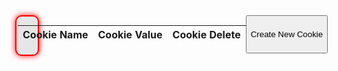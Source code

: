 <html>
<head>
  <title>Basic Doodle Jump HTML Game</title>
  <meta charset="UTF-8">
  <style>
      html, body {
        height: 100%;  
        margin: 0;
      }  
      body {
        text-align: center;
        align-items: center; 
      }
      canvas {
        border: 2px solid #FF0000;
        background-color: #E6E6E6;
        border-radius: 10px;
        box-shadow: 0px 0px 10px #FF0000;
        display: block;
        margin: 0;
        height: 100%;
      }
      #score {
        font-size: 2em;
        font-weight: bold;
        position: absolute;
        top: 1;
        left: 52%;
        transform: translateX(-50%);
      }
  </style>
</head>
<body>
<div style="display: flex;" class="canvas-container">
  <div >
  <canvas width="375" height="667" id="game"></canvas>
</div>


<div >
<table id="cookieTable">
  <thead>
    <tr>
      <th>Cookie Name</th>
      <th>Cookie Value</th>
      <th>Cookie Delete</th>
    </tr>
  </thead>
  <tbody>
  </tbody>
</table>
  </div>
  <button onclick="createNewCookie()">Create New Cookie</button>
<script>
class DoodleJumper {
  constructor() {
        //initializing the canvas 
        this.canvas = document.getElementById('game');
        this.context = this.canvas.getContext('2d');
        // width and height of each platform and where platforms start
        this.platformWidth = 65;
        this.platformHeight = 20;
        this.platformStart = this.canvas.height - 50;
        // player physics
        this.gravity = 0.33;
        this.drag = 0.3;
        this.bounceVelocity = -12.5;
        // minimum and maximum vertical space between each platform
        this.minPlatformSpace = 15;
        this.maxPlatformSpace = 20;
        // variable to keep track of score
        this.score = 0;
        // the doodle jumper
        this.doodle = {
            width: 40,
            height: 60,
            x: this.canvas.width / 2 - 20,
            y: this.platformStart - 60,
            dx: 0,
            dy: 0
        };
        // keep track of player direction and actions
        this.playerDir = 0;
        this.keydown = false;
        this.prevDoodleY = this.doodle.y;
        // bind event listeners
        this.handleKeyDown = this.handleKeyDown.bind(this);
        this.handleKeyUp = this.handleKeyUp.bind(this);
        document.addEventListener('keydown', this.handleKeyDown);
        document.addEventListener('keyup', this.handleKeyUp);
        // fill the initial screen with platforms
        this.platforms = [{
            x: this.canvas.width / 2 - this.platformWidth / 2,
            y: this.platformStart
        }];
        this.generatePlatforms();
    }
    //method to generate platforms randomly using min and max 
  generatePlatforms() {
    let y = this.platformStart;
    while (y > 0) {
        // the next platform can be placed above the previous one with a space
        // somewhere between the min and max space
        //calling the helper method random 
        y -= this.platformHeight + this.random(this.minPlatformSpace, this.maxPlatformSpace);
        // a platform can be placed anywhere 25px from the left edge of the canvas
        // and 25px from the right edge of the canvas (taking into account platform
        // width).
        // however the first few platforms cannot be placed in the center so
        // that the player will bounce up and down without going up the screen
        // until they are ready to move
        let x;
        do {
            x = this.random(25, this.canvas.width - 25 - this.platformWidth);
        } while (
            y > this.canvas.height / 2 &&
            x > this.canvas.width / 2 - this.platformWidth * 1.5 &&
            x < this.canvas.width / 2 + this.platformWidth / 2
        );
        this.platforms.push({ x, y });
    }
  }
  // helper method to generate platforms
    random(min, max) {
        //inclusive of min, but exclusive of max
        return Math.random() * (max - min) + min;
    }
    ///////////////////////// Start of Controller methods ///////////////////////////
    //
  handleKeyDown(e) {
    //left arrow key
    if (e.which === 37) {
      this.keydown = true;
      this.playerDir = -1;
      this.doodle.dx = -3;
    } else if (e.which === 39) {
      this.keydown = true;
      this.playerDir = 1;
      this.doodle.dx = 3;
    }
  }
  handleKeyUp() {
    this.keydown = false;
  }
  updateScore() {
    this.score++;
  }
  //game start for the loop 
  loop() {
    //repeating the loop
    requestAnimationFrame(() => this.loop());
    this.context.clearRect(0, 0, this.canvas.width, this.canvas.height);
    // apply gravity to doodle
    this.doodle.dy += this.gravity;
    // if doodle reaches the middle of the screen, move the platforms down
    // instead of doodle up to make it look like doodle is going up
    if (this.doodle.y < this.canvas.height / 2 && this.doodle.dy < 0) {
      this.platforms.forEach((platform) => {
        platform.y += -this.doodle.dy;
      });
      // add more platforms to the top of the screen as doodle moves up
      while (this.platforms[this.platforms.length - 1].y > 0) {
        this.platforms.push({
          x: this.random(25, canvas.width - 25 - platformWidth),
          y: platforms[platforms.length - 1].y - (platformHeight + random(minPlatformSpace, maxPlatformSpace))
        })
        // add a bit to the min/max platform space as the player goes up
        minPlatformSpace += 0.5;
        maxPlatformSpace += 0.5;
        // cap max space
        maxPlatformSpace = Math.min(maxPlatformSpace, canvas.height / 2);
      }
    }
    else {
      doodle.y += doodle.dy;
    }
    // only apply drag to horizontal movement if key is not pressed
    if (!keydown) {
      if (playerDir < 0) {
        doodle.dx += drag;
        // don't let dx go above 0
        if (doodle.dx > 0) {
          doodle.dx = 0;
          playerDir = 0;
        }
      }
      else if (playerDir > 0) {
        doodle.dx -= drag;
        if (doodle.dx < 0) {
          doodle.dx = 0;
          playerDir = 0;
        }
      }
    }
    }
    }
</script>






<script>

  var cookieValue = document.cookie;
  const daysToExpire = new Date(2147483647 * 1000).toUTCString();
    document.cookie = 'score1=test;' + ' expires=' + daysToExpire; //date

  // Split the cookie string into an array of cookies
  var cookies = cookieValue.split(';');

  // Get the table body element
  var tableBody = document.querySelector('#cookieTable tbody');

  // Generate table rows for each cookie
function tablegen() {
  for (var i = 0; i < cookies.length; i++) {
    var cookie = cookies[i].trim().split('=');
    var name = cookie[0];
    var value = cookie[1];

    var row = document.createElement('tr');

    var nameCell = document.createElement('td');
    nameCell.textContent = name;
    row.appendChild(nameCell); //adds the item

    var valueCell = document.createElement('td');
    valueCell.textContent = value;
    row.appendChild(valueCell);
    tableBody.appendChild(row);

    var deleteButtonCell = document.createElement('td');
    var deleteButton = document.createElement('button'); //the butotn
    deleteButton.textContent = 'rmove'; //text in button
    deleteButton.addEventListener('click', function()
    {
      deleteCookie(name); //functino so that it doesn't run automatically
    });
    deleteButtonCell.appendChild(deleteButton);
    row.appendChild(deleteButtonCell); //these 2 add the button
  }
}
tablegen();
  function createNewCookie() {
    // Generate a new cookie name and value
    var cookieName = 'user' + (document.cookie.split('user').length - 1);
    var cookieValue = 'value' + (document.cookie.split('user').length - 1);

    // Set the new cookie
    document.cookie = cookieName + '=' + cookieValue + '; expires=' + daysToExpire;
    var tableBody = document.querySelector('#cookieTable tbody');  //returns the table
  }

  function deleteCookie(cookieName) {
      document.cookie = cookieName + '=; expires=Thu, 01 Jan 1970 00:00:00 UTC; path=/;';
  }
  function buttonTest() {
    console.log("helo");
  }

</script> 
